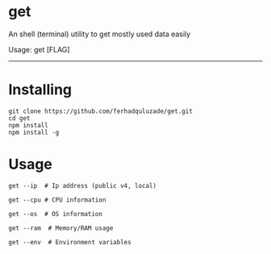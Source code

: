# get
An shell (terminal) utility to get mostly used data easily

Usage: get [FLAG]

<hr>

# Installing

```shell
git clone https://github.com/ferhadquluzade/get.git
cd get
npm install 
npm install -g 
```

# Usage

```shell
get --ip  # Ip address (public v4, local)
```
```shell
get --cpu # CPU information
```
```shell
get --os  # OS information
```
```shell
get --ram  # Memory/RAM usage 
```
```shell
get --env  # Environment variables 
```
